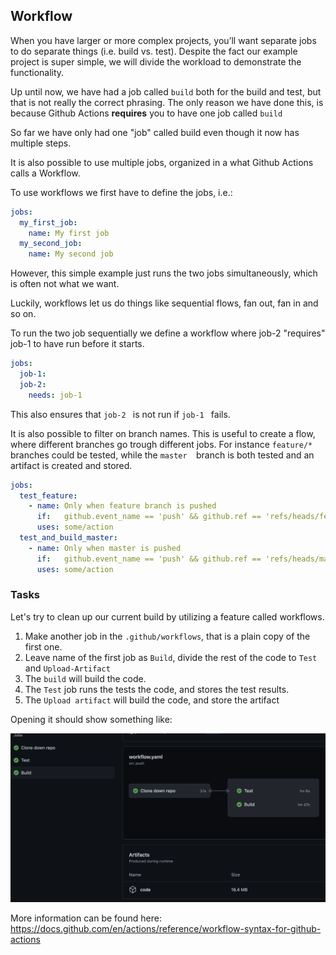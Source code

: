 ## Workflow

When you have larger or more complex projects, you’ll want separate jobs to do separate things (i.e. build vs. test). Despite the fact our example project is super simple, we will divide the workload to demonstrate the functionality.

Up until now, we have had a job called `build` both for the build and test, but that is not really the correct phrasing. The only reason we have done this, is because Github Actions **requires** you to have one job called `build`

So far we have only had one "job" called build even though it now has multiple steps.

It is also possible to use multiple jobs, organized in a what Github Actions calls a Workflow.

To use workflows we first have to define the jobs, i.e.:

```YAML
jobs:
  my_first_job:
    name: My first job
  my_second_job:
    name: My second job
```

However, this simple example just runs the two jobs simultaneously, which is often not what we want.

Luckily, workflows let us do things like sequential flows, fan out, fan in and so on.

To run the two job sequentially we define a workflow where job-2 "requires" job-1 to have run before it starts.

```YAML
jobs:
  job-1:
  job-2:
    needs: job-1
```
This also ensures that  `job-2 ` is not run if  `job-1 ` fails.

It is also possible to filter on branch names. This is useful to create a flow, where different branches go trough different jobs. For instance  `feature/*` branches could be tested, while the  `master  `branch is both tested and an artifact is created and stored.

```YAML
jobs:
  test_feature:
    - name: Only when feature branch is pushed
      if:   github.event_name == 'push' && github.ref == 'refs/heads/feature/*'
      uses: some/action
  test_and_build_master:
    - name: Only when master is pushed
      if:   github.event_name == 'push' && github.ref == 'refs/heads/master'
      uses: some/action
```

### Tasks
Let's try to clean up our current build by utilizing a feature called workflows.

1. Make another job in the `.github/workflows`, that is a plain copy of the first one.
2. Leave name of the first job as `Build`, divide the rest of the code to `Test` and `Upload-Artifact`
3. The `build` will build the code.
4. The `Test` job runs the tests the code, and stores the test results.
5. The `Upload artifact` will build the code, and store the artifact


Opening it should show something like:

![Screenshot workflow](img/workflow.png)

More information can be found here: https://docs.github.com/en/actions/reference/workflow-syntax-for-github-actions
